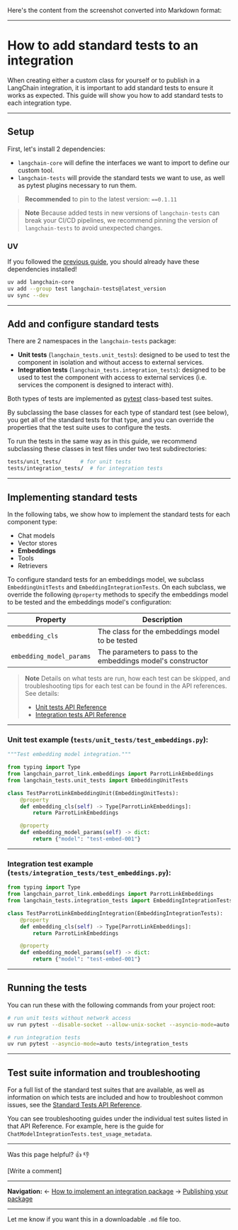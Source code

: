 Here's the content from the screenshot converted into Markdown format:

---

# How to add standard tests to an integration

When creating either a custom class for yourself or to publish in a LangChain integration, it is important to add standard tests to ensure it works as expected. This guide will show you how to add standard tests to each integration type.

---

## Setup

First, let's install 2 dependencies:

- `langchain-core` will define the interfaces we want to import to define our custom tool.
- `langchain-tests` will provide the standard tests we want to use, as well as pytest plugins necessary to run them.

> **Recommended** to pin to the latest version: `==0.1.11`

> **Note**
> Because added tests in new versions of `langchain-tests` can break your CI/CD pipelines, we recommend pinning the version of `langchain-tests` to avoid unexpected changes.

### UV

If you followed the [previous guide](https://python.langchain.com/docs/integrations/), you should already have these dependencies installed!

```bash
uv add langchain-core
uv add --group test langchain-tests@latest_version
uv sync --dev
```

---

## Add and configure standard tests

There are 2 namespaces in the `langchain-tests` package:

- **Unit tests** (`langchain_tests.unit_tests`): designed to be used to test the component in isolation and without access to external services.
- **Integration tests** (`langchain_tests.integration_tests`): designed to be used to test the component with access to external services (i.e. services the component is designed to interact with).

Both types of tests are implemented as [pytest](https://docs.pytest.org/) class-based test suites.

By subclassing the base classes for each type of standard test (see below), you get all of the standard tests for that type, and you can override the properties that the test suite uses to configure the tests.

To run the tests in the same way as in this guide, we recommend subclassing these classes in test files under two test subdirectories:

```bash
tests/unit_tests/      # for unit tests
tests/integration_tests/  # for integration tests
```

---

## Implementing standard tests

In the following tabs, we show how to implement the standard tests for each component type:

- Chat models
- Vector stores
- **Embeddings**
- Tools
- Retrievers

To configure standard tests for an embeddings model, we subclass `EmbeddingUnitTests` and `EmbeddingIntegrationTests`. On each subclass, we override the following `@property` methods to specify the embeddings model to be tested and the embeddings model's configuration:

| Property                | Description                                              |
|------------------------|----------------------------------------------------------|
| `embedding_cls`        | The class for the embeddings model to be tested          |
| `embedding_model_params` | The parameters to pass to the embeddings model's constructor |

> **Note**
> Details on what tests are run, how each test can be skipped, and troubleshooting tips for each test can be found in the API references. See details:
> - [Unit tests API Reference](https://python.langchain.com/docs/testing/unit_tests)
> - [Integration tests API Reference](https://python.langchain.com/docs/testing/integration_tests)

---

### Unit test example (`tests/unit_tests/test_embeddings.py`):

```python
"""Test embedding model integration."""

from typing import Type
from langchain_parrot_link.embeddings import ParrotLinkEmbeddings
from langchain_tests.unit_tests import EmbeddingUnitTests

class TestParrotLinkEmbeddingUnit(EmbeddingUnitTests):
    @property
    def embedding_cls(self) -> Type[ParrotLinkEmbeddings]:
        return ParrotLinkEmbeddings

    @property
    def embedding_model_params(self) -> dict:
        return {"model": "test-embed-001"}
```

---

### Integration test example (`tests/integration_tests/test_embeddings.py`):

```python
from typing import Type
from langchain_parrot_link.embeddings import ParrotLinkEmbeddings
from langchain_tests.integration_tests import EmbeddingIntegrationTests

class TestParrotLinkEmbeddingIntegration(EmbeddingIntegrationTests):
    @property
    def embedding_cls(self) -> Type[ParrotLinkEmbeddings]:
        return ParrotLinkEmbeddings

    @property
    def embedding_model_params(self) -> dict:
        return {"model": "test-embed-001"}
```

---

## Running the tests

You can run these with the following commands from your project root:

```bash
# run unit tests without network access
uv run pytest --disable-socket --allow-unix-socket --asyncio-mode=auto tests/unit_tests

# run integration tests
uv run pytest --asyncio-mode=auto tests/integration_tests
```

---

## Test suite information and troubleshooting

For a full list of the standard test suites that are available, as well as information on which tests are included and how to troubleshoot common issues, see the [Standard Tests API Reference](https://python.langchain.com/docs/testing/reference).

You can see troubleshooting guides under the individual test suites listed in that API Reference. For example, here is the guide for `ChatModelIntegrationTests.test_usage_metadata`.

---

Was this page helpful? 👍 👎

[Write a comment]

---

**Navigation:**
← [How to implement an integration package](https://python.langchain.com/docs/integrations/)
→ [Publishing your package](https://python.langchain.com/docs/integrations/publish/)

---

Let me know if you want this in a downloadable `.md` file too.
